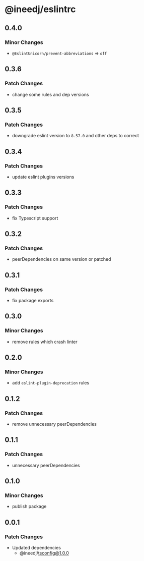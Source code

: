 # @ineedj/eslintrc

## 0.4.0

### Minor Changes

- `@EslintUnicorn/prevent-abbreviations` => `off`

## 0.3.6

### Patch Changes

- change some rules and dep versions

## 0.3.5

### Patch Changes

- downgrade eslint version to `8.57.0` and other deps to correct

## 0.3.4

### Patch Changes

- update eslint plugins versions

## 0.3.3

### Patch Changes

- fix Typescript support

## 0.3.2

### Patch Changes

- peerDependencies on same version or patched

## 0.3.1

### Patch Changes

- fix package exports

## 0.3.0

### Minor Changes

- remove rules which crash linter

## 0.2.0

### Minor Changes

- add `eslint-plugin-deprecation` rules

## 0.1.2

### Patch Changes

- remove unnecessary peerDependencies

## 0.1.1

### Patch Changes

- unnecessary peerDependencies

## 0.1.0

### Minor Changes

- publish package

## 0.0.1

### Patch Changes

- Updated dependencies
  - @ineedj/tsconfig@1.0.0
